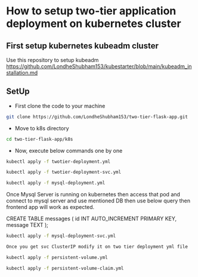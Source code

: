 # How to setup two-tier application deployment on kubernetes cluster
## First setup kubernetes kubeadm cluster
Use this repository to setup kubeadm https://github.com/LondheShubham153/kubestarter/blob/main/kubeadm_installation.md

## SetUp
- First clone the code to your machine
```bash
git clone https://github.com/LondheShubham153/two-tier-flask-app.git
```
- Move to k8s directory
```bash
cd two-tier-flask-app/k8s
```
- Now, execute below commands one by one
```bash
kubectl apply -f twotier-deployment.yml
```
```bash
kubectl apply -f twotier-deployment-svc.yml
```
```bash
kubectl apply -f mysql-deployment.yml
```
Once Mysql Server is running on kubernetes then access that pod and connect to mysql server and use mentioned DB then use below query then frontend app will work as expected.

CREATE TABLE messages (
    id INT AUTO_INCREMENT PRIMARY KEY,
    message TEXT
);
```bash
kubectl apply -f mysql-deployment-svc.yml

Once you get svc ClusterIP modify it on two tier deployment yml file
```
```bash
kubectl apply -f persistent-volume.yml
```
```bash
kubectl apply -f persistent-volume-claim.yml
```

